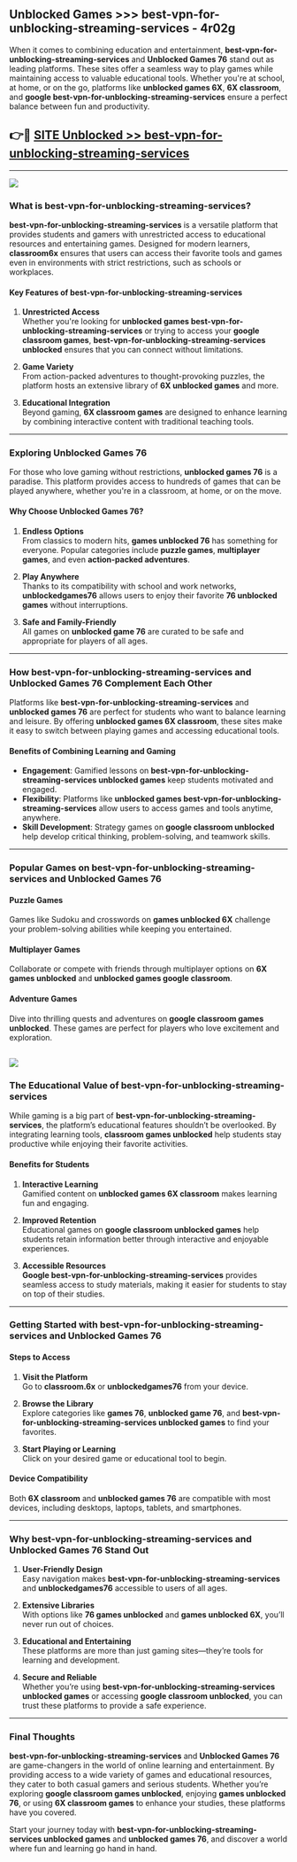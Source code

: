 ## Unblocked Games >>> best-vpn-for-unblocking-streaming-services - 4r02g 

When it comes to combining education and entertainment, **best-vpn-for-unblocking-streaming-services** and **Unblocked Games 76** stand out as leading platforms. These sites offer a seamless way to play games while maintaining access to valuable educational tools. Whether you're at school, at home, or on the go, platforms like **unblocked games 6X**, **6X classroom**, and **google best-vpn-for-unblocking-streaming-services** ensure a perfect balance between fun and productivity.
## 👉🔴 [SITE Unblocked >> best-vpn-for-unblocking-streaming-services](http://premium.freeplayer.one?title=best-vpn-for-unblocking-streaming-services&ref=22JU)
---
<a href="http://premium.freeplayer.one?title=best-vpn-for-unblocking-streaming-services&ref=22JU/"><img src="https://github.com/user-attachments/assets/438f12ca-57a4-47a3-8ead-c64da593a1e5"/></a>
### What is best-vpn-for-unblocking-streaming-services?  

**best-vpn-for-unblocking-streaming-services** is a versatile platform that provides students and gamers with unrestricted access to educational resources and entertaining games. Designed for modern learners, **classroom6x** ensures that users can access their favorite tools and games even in environments with strict restrictions, such as schools or workplaces.  

#### Key Features of best-vpn-for-unblocking-streaming-services  

1. **Unrestricted Access**  
   Whether you're looking for **unblocked games best-vpn-for-unblocking-streaming-services** or trying to access your **google classroom games**, **best-vpn-for-unblocking-streaming-services unblocked** ensures that you can connect without limitations.  

2. **Game Variety**  
   From action-packed adventures to thought-provoking puzzles, the platform hosts an extensive library of **6X unblocked games** and more.  

3. **Educational Integration**  
   Beyond gaming, **6X classroom games** are designed to enhance learning by combining interactive content with traditional teaching tools.  



---

### Exploring Unblocked Games 76  

For those who love gaming without restrictions, **unblocked games 76** is a paradise. This platform provides access to hundreds of games that can be played anywhere, whether you're in a classroom, at home, or on the move.  

#### Why Choose Unblocked Games 76?  

1. **Endless Options**  
   From classics to modern hits, **games unblocked 76** has something for everyone. Popular categories include **puzzle games**, **multiplayer games**, and even **action-packed adventures**.  

2. **Play Anywhere**  
   Thanks to its compatibility with school and work networks, **unblockedgames76** allows users to enjoy their favorite **76 unblocked games** without interruptions.  

3. **Safe and Family-Friendly**  
   All games on **unblocked game 76** are curated to be safe and appropriate for players of all ages.  

---

### How best-vpn-for-unblocking-streaming-services and Unblocked Games 76 Complement Each Other  

Platforms like **best-vpn-for-unblocking-streaming-services** and **unblocked games 76** are perfect for students who want to balance learning and leisure. By offering **unblocked games 6X classroom**, these sites make it easy to switch between playing games and accessing educational tools.  

#### Benefits of Combining Learning and Gaming  

- **Engagement**: Gamified lessons on **best-vpn-for-unblocking-streaming-services unblocked games** keep students motivated and engaged.  
- **Flexibility**: Platforms like **unblocked games best-vpn-for-unblocking-streaming-services** allow users to access games and tools anytime, anywhere.  
- **Skill Development**: Strategy games on **google classroom unblocked** help develop critical thinking, problem-solving, and teamwork skills.  

---

### Popular Games on best-vpn-for-unblocking-streaming-services and Unblocked Games 76  

#### Puzzle Games  

Games like Sudoku and crosswords on **games unblocked 6X** challenge your problem-solving abilities while keeping you entertained.  

#### Multiplayer Games  

Collaborate or compete with friends through multiplayer options on **6X games unblocked** and **unblocked games google classroom**.  

#### Adventure Games  

Dive into thrilling quests and adventures on **google classroom games unblocked**. These games are perfect for players who love excitement and exploration.  

<a href="http://download.freeplayer.one?title=best-vpn-for-unblocking-streaming-services&ref=23D/"><img src="https://github.com/user-attachments/assets/fe0c3e91-c8e1-489c-acf0-e2f614c12fb8"/></a>
---

### The Educational Value of best-vpn-for-unblocking-streaming-services  

While gaming is a big part of **best-vpn-for-unblocking-streaming-services**, the platform’s educational features shouldn’t be overlooked. By integrating learning tools, **classroom games unblocked** help students stay productive while enjoying their favorite activities.  

#### Benefits for Students  

1. **Interactive Learning**  
   Gamified content on **unblocked games 6X classroom** makes learning fun and engaging.  

2. **Improved Retention**  
   Educational games on **google classroom unblocked games** help students retain information better through interactive and enjoyable experiences.  

3. **Accessible Resources**  
   **Google best-vpn-for-unblocking-streaming-services** provides seamless access to study materials, making it easier for students to stay on top of their studies.  

---

### Getting Started with best-vpn-for-unblocking-streaming-services and Unblocked Games 76  

#### Steps to Access  

1. **Visit the Platform**  
   Go to **classroom.6x** or **unblockedgames76** from your device.  

2. **Browse the Library**  
   Explore categories like **games 76**, **unblocked game 76**, and **best-vpn-for-unblocking-streaming-services unblocked games** to find your favorites.  

3. **Start Playing or Learning**  
   Click on your desired game or educational tool to begin.  

#### Device Compatibility  

Both **6X classroom** and **unblocked games 76** are compatible with most devices, including desktops, laptops, tablets, and smartphones.  

---

### Why best-vpn-for-unblocking-streaming-services and Unblocked Games 76 Stand Out  

1. **User-Friendly Design**  
   Easy navigation makes **best-vpn-for-unblocking-streaming-services** and **unblockedgames76** accessible to users of all ages.  

2. **Extensive Libraries**  
   With options like **76 games unblocked** and **games unblocked 6X**, you’ll never run out of choices.  

3. **Educational and Entertaining**  
   These platforms are more than just gaming sites—they’re tools for learning and development.  

4. **Secure and Reliable**  
   Whether you’re using **best-vpn-for-unblocking-streaming-services unblocked games** or accessing **google classroom unblocked**, you can trust these platforms to provide a safe experience.  

---

### Final Thoughts  

**best-vpn-for-unblocking-streaming-services** and **Unblocked Games 76** are game-changers in the world of online learning and entertainment. By providing access to a wide variety of games and educational resources, they cater to both casual gamers and serious students. Whether you’re exploring **google classroom games unblocked**, enjoying **games unblocked 76**, or using **6X classroom games** to enhance your studies, these platforms have you covered.  

Start your journey today with **best-vpn-for-unblocking-streaming-services unblocked games** and **unblocked games 76**, and discover a world where fun and learning go hand in hand.  